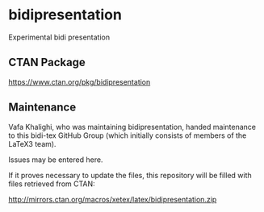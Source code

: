 # bidipresentation
Experimental bidi presentation

## CTAN Package
 https://www.ctan.org/pkg/bidipresentation



## Maintenance
Vafa Khalighi, who was maintaining bidipresentation, handed maintenance to this bidi-tex
GitHub Group (which initially consists of members of the LaTeX3 team).

Issues may be entered here.

If it proves necessary to update the files, this repository will
be filled with files retrieved from CTAN:

http://mirrors.ctan.org/macros/xetex/latex/bidipresentation.zip


